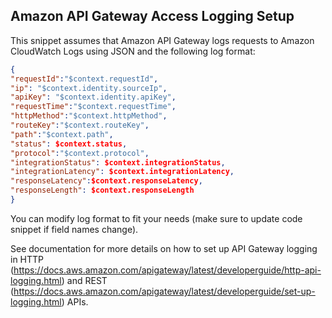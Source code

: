 ## Amazon API Gateway Access Logging Setup

This snippet assumes that Amazon API Gateway logs requests to Amazon CloudWatch Logs using JSON and the following log format:

```json
{ 
"requestId":"$context.requestId", 
"ip": "$context.identity.sourceIp", 
"apiKey": "$context.identity.apiKey", 
"requestTime":"$context.requestTime", 
"httpMethod":"$context.httpMethod",
"routeKey":"$context.routeKey", 
"path":"$context.path", 
"status": $context.status,
"protocol":"$context.protocol", 
"integrationStatus": $context.integrationStatus, 
"integrationLatency": $context.integrationLatency, 
"responseLatency":$context.responseLatency, 
"responseLength": $context.responseLength 
}
```

You can modify log format to fit your needs (make sure to update code snippet if field names change). 


See documentation for more details on how to set up API Gateway logging in HTTP (https://docs.aws.amazon.com/apigateway/latest/developerguide/http-api-logging.html) and REST (https://docs.aws.amazon.com/apigateway/latest/developerguide/set-up-logging.html) APIs.